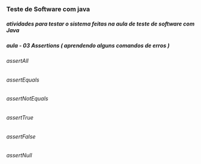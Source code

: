 ### Teste de Software com java
##### atividades para testar o sistema feitas na aula de teste de software com Java


##### aula - 03 Assertions ( aprendendo alguns comandos de erros )
###### assertAll
###### assertEquals
###### assertNotEquals
###### assertTrue
###### assertFalse
###### assertNull

